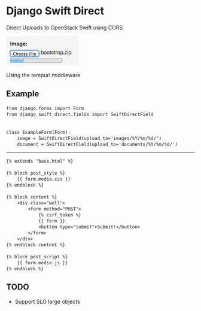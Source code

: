 Django Swift Direct
===================

Direct Uploads to OpenStack Swift using CORS

![Screenshot](/screenshot.png)

Using the tempurl middleware

Example
-------

    from django.forms import Form
    from django_swift_direct.fields import SwiftDirectField


    class ExampleForm(Form):
        image = SwiftDirectField(upload_to='images/%Y/%m/%d/')
        document = SwiftDirectField(upload_to='documents/%Y/%m/%d/')

* * *

    {% extends "base.html" %}

    {% block post_style %}
        {{ form.media.css }}
    {% endblock %}

    {% block content %}
        <div class="well">
            <form method="POST">
                {% csrf_token %}
                {{ form }}
                <button type="submit">Submit!</button>
            </form>
        </div>
    {% endblock content %}

    {% block post_script %}
        {{ form.media.js }}
    {% endblock %}


TODO
----

* Support SLO large objects
